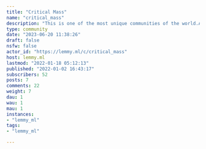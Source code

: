 ```yaml
---
title: "Critical Mass" 
name: "critical_mass"
description: "This is one of the most unique communities of the world.As free software enthusiasts and federated software preferers, there are many technologies out there which provide substitute for freedom harming technologies.The purpose of this community is to create accounts on technologies better than existing ones (maybe but not necessarily ideal) and create some minimal content for creating critical mass!You, my dear user, would essentially be becoming the reason that a technology gets used by most of the world!"
type: community
date: "2023-06-20 11:38:26"
draft: false
nsfw: false
actor_id: "https://lemmy.ml/c/critical_mass"
host: lemmy.ml
lastmod: "2022-01-18 05:12:13"
published: "2022-01-02 16:43:17"
subscribers: 52
posts: 7
comments: 22
weight: 7
dau: 1
wau: 1
mau: 1
instances:
- "lemmy_ml"
tags: 
- "lemmy_ml"

---
```

